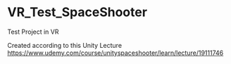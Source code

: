 # VR_Test_SpaceShooter
Test Project in VR

Created according to this Unity Lecture
https://www.udemy.com/course/unityspaceshooter/learn/lecture/19111746


